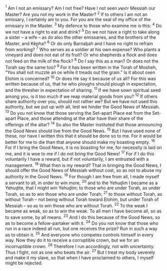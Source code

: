 <sup>1</sup> Am I not an emissary? Am I not free? Have I not seen יהושע Messiah our Master? Are you not my work in the Master?
<sup>2</sup> If to others I am not an emissary, I certainly am to you. For you are the seal of my office of the emissary in the Master.
<sup>3</sup> My defence to those who examine me is this:
<sup>4</sup> Do we not have a right to eat and drink?
<sup>5</sup> Do we not have a right to take along a sister – a wife – as do also the other emissaries, and the brothers of the Master, and Kĕpha?
<sup>6</sup> Or do only Barnaḇah and I have no right to refrain from working?
<sup>7</sup> Who serves as a soldier at his own expense? Who plants a vineyard and does not eat of its fruit? Or who shepherds a flock and does not feed on the milk of the flock?
<sup>8</sup> Do I say this as a man? Or does not the Torah say the same too?
<sup>9</sup> For it has been written in the Torah of Mosheh, “You shall not muzzle an ox while it treads out the grain.” Is it about oxen Elohim is concerned?
<sup>10</sup> Or does He say it because of us all? For this was written because of us, that he who ploughs should plough in expectation, and the thresher in expectation of sharing.
<sup>11</sup> If we have sown spiritual seed among you, is it too much if we reap material goods from you?
<sup>12</sup> If others share authority over you, should not rather we? But we have not used this authority, but we put up with all, lest we hinder the Good News of Messiah.
<sup>13</sup> Do you not know that those serving the Set-apart Place eat from the Set-apart Place, and those attending at the altar have their share of the offerings of the altar?
<sup>14</sup> So also the Master instituted that those announcing the Good News should live from the Good News.
<sup>15</sup> But I have used none of these, nor have I written this that it should be done so to me. For it would be better for me to die than that anyone should make my boasting empty.
<sup>16</sup> For if I bring the Good News, it is no boasting for me, for necessity is laid on me, and it is woe to me if I do not bring the Good News!
<sup>17</sup> For if I do this voluntarily I have a reward, but if not voluntarily, I am entrusted with a management.
<sup>18</sup> What then is my reward? That in bringing the Good News, I should offer the Good News of Messiah without cost, so as not to abuse my authority in the Good News.
<sup>19</sup> For though I am free from all, I made myself a servant to all, in order to win more,
<sup>20</sup> and to the Yehuḏim I became as a Yehuḏite, that I might win Yehuḏim; to those who are under Torah, as under Torah, so as to win those who are under Torah;
<sup>21</sup> to those without Torah, as without Torah – not being without Torah toward Elohim, but under Torah of Messiah – so as to win those who are without Torah.
<sup>22</sup> To the weak I became as weak, so as to win the weak. To all men I have become all, so as to save some, by all means.
<sup>23</sup> And I do this because of the Good News, so as to become a fellow-partaker with it.
<sup>24</sup> Do you not know that those who run in a race indeed all run, but one receives the prize? Run in such a way as to obtain it.
<sup>25</sup> And everyone who competes controls himself in every way. Now they do it to receive a corruptible crown, but we for an incorruptible crown.
<sup>26</sup> Therefore I run accordingly, not with uncertainty. Thus I fight, not as one who beats the air.
<sup>27</sup> But I treat my body severely and make it my slave, so that when I have proclaimed to others, I myself might be rejected.
